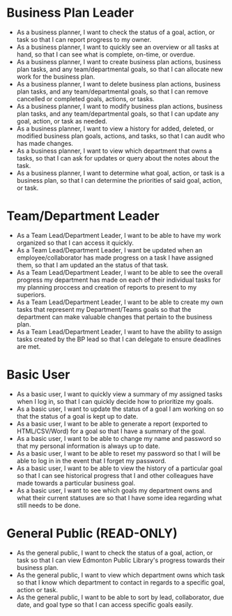 
Business Plan Leader
====================
- As a business planner, I want to check the status of a goal, action, or task 
  so that I can report progress to my owner.
- As a business planner, I want to quickly see an overview or all tasks at
  hand, so that I can see what is complete, on-time, or overdue.
- As a business planner, I want to create business plan actions, business plan 
  tasks, and any team/departmental goals, so that I can allocate new work for
  the business plan.
- As a business planner, I want to delete business plan actions, business plan 
  tasks, and any team/departmental goals, so that I can remove cancelled or
  completed goals, actions, or tasks.
- As a business planner, I want to modify business plan actions, business plan 
  tasks, and any team/departmental goals, so that I can update any goal,
  action, or task as needed.
- As a business planner, I want to view a history for added, deleted, or
  modified business plan goals, actions, and tasks, so that I can audit who
  has made changes.
- As a business planner, I want to view which department that owns a tasks, 
  so that I can ask for updates or query about the notes about the task.
- As a business planner, I want to determine what goal, action, or task is a 
  business plan, so that I can determine the priorities of said goal, action,
  or task.

Team/Department Leader
======================
- As a Team Lead/Department Leader, I want to be able to have my work
  organized so that I can access it quickly.
- As a Team Lead/Department Leader, I want be updated when an
  employee/collaborator has made progress on a task I have assigned them, so
  that I am updated an the status of that task.
- As a Team Lead/Department Leader, I want to be able to see the overall 
  progress my department has made on each of their individual tasks for my
  planning proccess and creation of reports to present to my superiors.
- As a Team Lead/Department Leader, I want to be able to create my own tasks
  that represent my Department/Teams goals so that the department can make
  valuable changes that pertain to the business plan.
- As a Team Lead/Department Leader, I want to have the ability to assign tasks
  created by the BP lead so that I can delegate to ensure deadlines are met. 

Basic User
==========
- As a basic user, I want to quickly view a summary of my assigned tasks when I
  log in, so that I can quickly decide how to prioritize my goals.
- As a basic user, I want to update the status of a goal I am working on so
  that the status of a goal is kept up to date. 
- As a basic user, I want to be able to generate a report 
  (exported to HTML/CSV/Word) for a goal so that I have a summary of the goal.
- As a basic user, I want to be able to change my name and password so that my
  personal information is always up to date.
- As a basic user, I want to be able to reset my password so that I will be
  able to log in in the event that I forget my password.
- As a basic user, I want to be able to view the history of a particular goal
  so that I can see historical progress that I and other colleagues have made
  towards a particular business goal.
- As a basic user, I want to see which goals my department owns and what
  their current statuses are so that I have some idea regarding what still 
  needs to be done.

General Public (READ-ONLY)
==========================
- As the general public, I want to check the status of a goal, action, or task
  so that I can view Edmonton Public Library's progress towards their 
  business plan.
- As the general public, I want to view which department owns which task so
  that I know which department to contact in regards to a specific goal,
  action or task.
- As the general public, I want to be able to sort by lead, collaborator, 
  due date, and goal type so that I can access specific goals easily.
